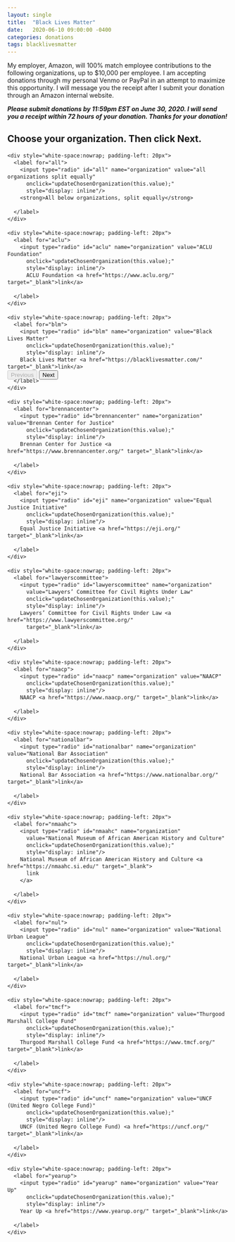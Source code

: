 ```yaml
---
layout: single
title:  "Black Lives Matter"
date:   2020-06-10 09:00:00 -0400
categories: donations
tags: blacklivesmatter
---
```


<script src="{{ base.url | prepend: site.url }}/assets/js/blm.js"></script>

My employer, Amazon, will 100% match employee contributions to the following organizations, up to $10,000 per employee. I am accepting donations through my personal Venmo or PayPal in an attempt to maximize this opportunity. I will message you the receipt after I submit your donation through an Amazon internal website.

***Please submit donations by 11:59pm EST on June 30, 2020.  I will send you a receipt within 72 hours of your donation. Thanks for your donation!***

<p>
<div id="form-surrounding-section" style="padding-bottom: 20px">
  <div id="step-0" style="height: 500px">
    <h2>Choose your organization. Then click Next.</h2>

    <div style="white-space:nowrap; padding-left: 20px">
      <label for="all">
        <input type="radio" id="all" name="organization" value="all organizations split equally" 
          onclick="updateChosenOrganization(this.value);"
          style="display: inline"/>
        <strong>All below organizations, split equally</strong>
      
      </label>
    </div>

    <div style="white-space:nowrap; padding-left: 20px">
      <label for="aclu">
        <input type="radio" id="aclu" name="organization" value="ACLU Foundation" 
          onclick="updateChosenOrganization(this.value);"
          style="display: inline"/>
          ACLU Foundation <a href="https://www.aclu.org/" target="_blank">link</a>
      
      </label>
    </div>

    <div style="white-space:nowrap; padding-left: 20px">
      <label for="blm">
        <input type="radio" id="blm" name="organization" value="Black Lives Matter"
          onclick="updateChosenOrganization(this.value);"
          style="display: inline"/>
        Black Lives Matter <a href="https://blacklivesmatter.com/" target="_blank">link</a>
      
      </label>
    </div>

    <div style="white-space:nowrap; padding-left: 20px">
      <label for="brennancenter">
        <input type="radio" id="brennancenter" name="organization" value="Brennan Center for Justice"
          onclick="updateChosenOrganization(this.value);"
          style="display: inline"/>
        Brennan Center for Justice <a href="https://www.brennancenter.org/" target="_blank">link</a>
      
      </label>
    </div>

    <div style="white-space:nowrap; padding-left: 20px">
      <label for="eji">
        <input type="radio" id="eji" name="organization" value="Equal Justice Initiative"
          onclick="updateChosenOrganization(this.value);"
          style="display: inline"/>
        Equal Justice Initiative <a href="https://eji.org/" target="_blank">link</a>
      
      </label>
    </div>

    <div style="white-space:nowrap; padding-left: 20px">
      <label for="lawyerscommittee">
        <input type="radio" id="lawyerscommittee" name="organization" 
          value="Lawyers’ Committee for Civil Rights Under Law" 
          onclick="updateChosenOrganization(this.value);"
          style="display: inline"/>
        Lawyers’ Committee for Civil Rights Under Law <a href="https://www.lawyerscommittee.org/" 
          target="_blank">link</a>
      
      </label>
    </div>

    <div style="white-space:nowrap; padding-left: 20px">
      <label for="naacp">
        <input type="radio" id="naacp" name="organization" value="NAACP" 
          onclick="updateChosenOrganization(this.value);"
          style="display: inline"/>
        NAACP <a href="https://www.naacp.org/" target="_blank">link</a>
      
      </label>
    </div>

    <div style="white-space:nowrap; padding-left: 20px">
      <label for="nationalbar">
        <input type="radio" id="nationalbar" name="organization" value="National Bar Association"
          onclick="updateChosenOrganization(this.value);"
          style="display: inline"/>
        National Bar Association <a href="https://www.nationalbar.org/" target="_blank">link</a>
      
      </label>
    </div>

    <div style="white-space:nowrap; padding-left: 20px">
      <label for="nmaahc">
        <input type="radio" id="nmaahc" name="organization" 
          value="National Museum of African American History and Culture" 
          onclick="updateChosenOrganization(this.value);"
          style="display: inline"/>
        National Museum of African American History and Culture <a href="https://nmaahc.si.edu/" target="_blank">
          link
        </a>
      
      </label>
    </div>

    <div style="white-space:nowrap; padding-left: 20px">
      <label for="nul">
        <input type="radio" id="nul" name="organization" value="National Urban League" 
          onclick="updateChosenOrganization(this.value);"
          style="display: inline"/>
        National Urban League <a href="https://nul.org/" target="_blank">link</a>
      
      </label>
    </div>

    <div style="white-space:nowrap; padding-left: 20px">
      <label for="tmcf">
        <input type="radio" id="tmcf" name="organization" value="Thurgood Marshall College Fund" 
          onclick="updateChosenOrganization(this.value);"
          style="display: inline"/>
        Thurgood Marshall College Fund <a href="https://www.tmcf.org/" target="_blank">link</a>
      
      </label>
    </div>

    <div style="white-space:nowrap; padding-left: 20px">
      <label for="uncf">
        <input type="radio" id="uncf" name="organization" value="UNCF (United Negro College Fund)" 
          onclick="updateChosenOrganization(this.value);"
          style="display: inline"/>
        UNCF (United Negro College Fund) <a href="https://uncf.org/" target="_blank">link</a>
      
      </label>
    </div>

    <div style="white-space:nowrap; padding-left: 20px">
      <label for="yearup">
        <input type="radio" id="yearup" name="organization" value="Year Up" 
          onclick="updateChosenOrganization(this.value);"
          style="display: inline"/>
        Year Up <a href="https://www.yearup.org/" target="_blank">link</a>
      
      </label>
    </div>
  </div> <!-- step-0 -->

  <div id="step-1" style="display: none">
    <h2>Enter your instagram or name (so I can send you a receipt). Then click Next.</h2>
    <input type="text" id="insta-name" placeholder="Instagram/Name" style="width: 50%;" 
      oninput="updateInstaSlashName(this.value);"/>
  </div>

  <div id="step-2" style="display: none">
    <h2>Click "Copy message to clipboard!" Then click Next.</h2>
    <button onclick="copyPromptToClipboard();">Copy message to clipboard!</button> 
    <span id="info-copied-span" style="display: none">Copied!</span>

    <textarea readonly id="donation-prompt" rows="2" cols="50">Please send my donation to (org). Please send the receipt to instagram/name (insta).</textarea>
  </div> <!-- step-2 -->

  <div id="step-3" style="display: none">

     <h2>Open <a href="https://venmo.com" target="_blank">Venmo</a> and send your donation to <strong>@Curtis-Einsmann</strong>. Use the message you've already copied to your clipboard.</h2>

     <h2>Don't have Venmo? Use the below button to donate with PayPal. Use the message you've already copied to your clipboard, when prompted (see the screenshot). You may have to go through some annoying captcha on mobile.</h2>

    <form action="https://www.paypal.com/cgi-bin/webscr" method="post" 
      target="_blank" style="background-color: inherit">
      <input type="hidden" name="cmd" value="_donations" />
      <input type="hidden" name="business" value="6R67F98LS379E" />
      <input type="hidden" name="item_name" value="Black Lives Matter Curtis Einsmann Match" />
      <input type="hidden" name="currency_code" value="USD" />
      <input type="image" src="https://www.paypalobjects.com/en_US/i/btn/btn_donate_LG.gif" 
        border="0" name="submit" title="Donate to Black Lives Matter Curtis Einsmann Match via PayPal" 
        alt="Donate with PayPal button" style="height: 50px"/>
      <img alt="" border="0" src="https://www.paypal.com/en_US/i/scr/pixel.gif" width="1" height="1" />
    </form>

    <img src="/assets/images/donate-paypal-blm.png" style="width: 60%;"/>

  </div> <!-- step-3 -->
</div>
</p>

<div style="padding-top: 5px; padding-bottom: 5px;">
<button id="prev-button" type="button" class="btn btn-primary" onclick="updateState('prev')" disabled>
  Previous
</button>
<button id="next-button" type="button" class="btn btn-success" onclick="updateState('next');">
  Next
</button>
</div>
